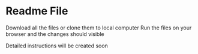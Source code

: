 # Readme File
Download all the files or clone them to local computer
Run the files on your browser and the changes should visible

Detailed instructions will be created soon

